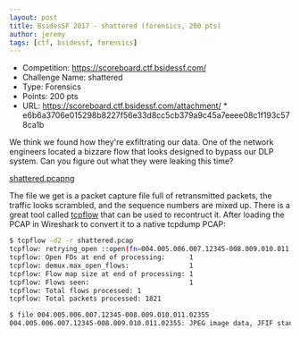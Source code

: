 ```yaml
---
layout: post
title: BsidesSF 2017 - shattered (forensics, 200 pts)
author: jeremy
tags: [ctf, bsidessf, forensics]
---
```


 * Competition: https://scoreboard.ctf.bsidessf.com/
 * Challenge Name: shattered
 * Type: Forensics
 * Points: 200 pts
 * URL: https://scoreboard.ctf.bsidessf.com/attachment/  * e6b6a3706e015298b8227f56e33d8cc5cb379a9c45a7eeee08c1f193c578ca1b

<!--more-->

We think we found how they're exfiltrating our data. One of the network engineers located a bizzare flow that looks designed to bypass our DLP system. Can you figure out what they were leaking this time?

[shattered.pcapng](https://scoreboard.ctf.bsidessf.com/attachment/e6b6a3706e015298b8227f56e33d8cc5cb379a9c45a7eeee08c1f193c578ca1b)

The file we get is a packet capture file full of retransmitted packets, the traffic looks scrambled, and the sequence numbers are mixed up. There is a great tool called [tcpflow](http://www.circlemud.org/jelson/software/tcpflow/) that can be used to recontruct it. After loading the PCAP in Wireshark to convert it to a native tcpdump PCAP:

```bash
$ tcpflow -d2 -r shattered.pcap
tcpflow: retrying_open ::open(fn=004.005.006.007.12345-008.009.010.011.02355,oflag=xc2,mask:x1b6)=5
tcpflow: Open FDs at end of processing:      1
tcpflow: demux.max_open_flows:               1
tcpflow: Flow map size at end of processing: 1
tcpflow: Flows seen:                         1
tcpflow: Total flows processed: 1
tcpflow: Total packets processed: 1821

$ file 004.005.006.007.12345-008.009.010.011.02355
004.005.006.007.12345-008.009.010.011.02355: JPEG image data, JFIF standard 1.01, resolution (DPI), density 72x72, segment length 16, progressive, precision 8, 564x572, frames 3
```